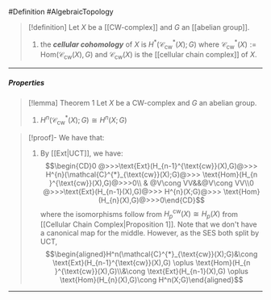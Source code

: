 #Definition #AlgebraicTopology 

> [!definition]
> Let $X$ be a [[CW-complex]] and $G$ an [[abelian group]].
> 1. the ***cellular cohomology*** of $X$ is $H^{*}(\mathcal{C}_{\text{cw}}^{*}(X);G)$ where $\mathcal{C}^{*}_{\text{cw}}(X):=\text{Hom}(\mathcal{C}_\text{cw}(X),G)$ and $\mathcal{C}_{\text{cw}}(X)$ is the [[cellular chain complex]] of $X$.

---
##### Properties
> [!lemma] Theorem 1
> Let $X$ be a CW-complex and $G$ an abelian group.
> 1. $H^n(\mathcal{C}^{*}_{\text{cw}}(X);G)\cong H^n(X;G)$

> [!proof]-
> We have that:
> 1. By [[Ext|UCT]], we have: $$\begin{CD}0 @>>>\text{Ext}(H_{n-1}^{\text{cw}}(X),G)@>>> H^{n}(\mathcal{C}^{*}_{\text{cw}}(X);G)@>>> \text{Hom}(H_{n }^{\text{cw}}(X),G)@>>>0\\ & @V\cong VV&&@V\cong VV\\0 @>>>\text{Ext}(H_{n-1}(X),G)@>>> H^{n}(X;G)@>>> \text{Hom}(H_{n}(X),G)@>>>0\end{CD}$$where the isomorphisms follow from $H_{p}^\text{cw}(X)\cong H_{p}(X)$ from [[Cellular Chain Complex|Proposition 1]]. Note that we don't have a canonical map for the middle. However, as the SES both split by UCT, $$\begin{aligned}H^n(\mathcal{C}^{*}_{\text{cw}}(X);G)&\cong \text{Ext}(H_{n-1}^{\text{cw}}(X),G) \oplus \text{Hom}(H_{n }^{\text{cw}}(X),G)\\&\cong \text{Ext}(H_{n-1}(X),G) \oplus \text{Hom}(H_{n}(X),G)\cong  H^n(X;G)\end{aligned}$$

---
